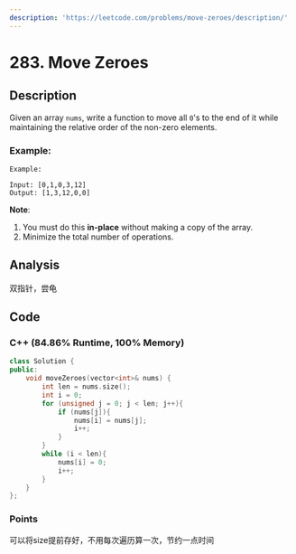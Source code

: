 ```yaml
---
description: 'https://leetcode.com/problems/move-zeroes/description/'
---
```


# 283. Move Zeroes

## Description

 Given an array `nums`, write a function to move all `0`'s to the end of it while maintaining the relative order of the non-zero elements.

### Example:

```text
Example:

Input: [0,1,0,3,12]
Output: [1,3,12,0,0]
```

**Note**:

1. You must do this **in-place** without making a copy of the array.
2. Minimize the total number of operations.

## Analysis

双指针，尝龟

## Code

### C++ \(84.86% Runtime, 100% Memory\)

```cpp
class Solution {
public:
    void moveZeroes(vector<int>& nums) {
        int len = nums.size();
        int i = 0;
        for (unsigned j = 0; j < len; j++){
            if (nums[j]){
                nums[i] = nums[j];
                i++;
            }
        }
        while (i < len){
            nums[i] = 0;
            i++;
        }
    }
};
```

### Points

可以将size提前存好，不用每次遍历算一次，节约一点时间





